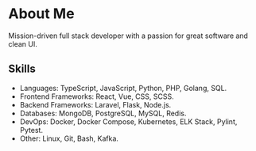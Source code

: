 # About Me

Mission-driven full stack developer with a passion for great software
and clean UI.

## Skills

* Languages: TypeScript, JavaScript, Python, PHP, Golang, SQL.
* Frontend Frameworks: React, Vue, CSS, SCSS.
* Backend Frameworks: Laravel, Flask, Node.js.
* Databases: MongoDB, PostgreSQL, MySQL, Redis.
* DevOps: Docker, Docker Compose, Kubernetes, ELK Stack, Pylint, Pytest.
* Other: Linux, Git, Bash, Kafka.
